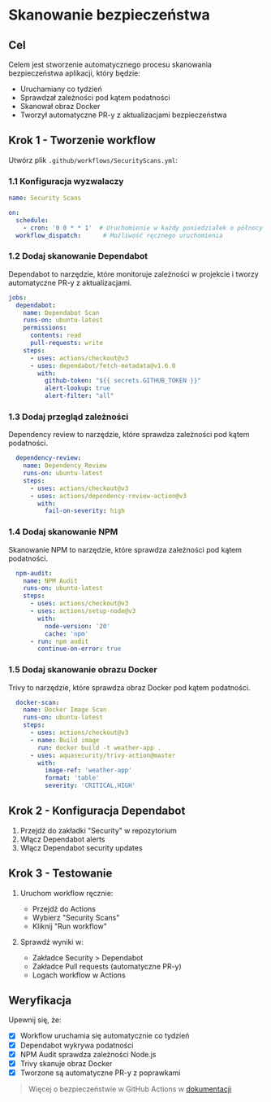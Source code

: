 # Skanowanie bezpieczeństwa

## Cel

Celem jest stworzenie automatycznego procesu skanowania bezpieczeństwa aplikacji, który będzie:
- Uruchamiany co tydzień
- Sprawdzał zależności pod kątem podatności
- Skanował obraz Docker
- Tworzył automatyczne PR-y z aktualizacjami bezpieczeństwa

## Krok 1 - Tworzenie workflow

Utwórz plik `.github/workflows/SecurityScans.yml`:

### 1.1 Konfiguracja wyzwalaczy

```yaml
name: Security Scans

on:
  schedule:
    - cron: '0 0 * * 1'  # Uruchomienie w każdy poniedziałek o północy
  workflow_dispatch:      # Możliwość ręcznego uruchomienia
```

### 1.2 Dodaj skanowanie Dependabot

Dependabot to narzędzie, które monitoruje zależności w projekcie i tworzy automatyczne PR-y z aktualizacjami.

```yaml
jobs:
  dependabot:
    name: Dependabot Scan
    runs-on: ubuntu-latest
    permissions:
      contents: read
      pull-requests: write
    steps:
      - uses: actions/checkout@v3
      - uses: dependabot/fetch-metadata@v1.6.0
        with:
          github-token: "${{ secrets.GITHUB_TOKEN }}"
          alert-lookup: true
          alert-filter: "all"
```

### 1.3 Dodaj przegląd zależności

Dependency review to narzędzie, które sprawdza zależności pod kątem podatności.

```yaml
  dependency-review:
    name: Dependency Review
    runs-on: ubuntu-latest
    steps:
      - uses: actions/checkout@v3
      - uses: actions/dependency-review-action@v3
        with:
          fail-on-severity: high
```

### 1.4 Dodaj skanowanie NPM

Skanowanie NPM to narzędzie, które sprawdza zależności pod kątem podatności.

```yaml
  npm-audit:
    name: NPM Audit
    runs-on: ubuntu-latest
    steps:
      - uses: actions/checkout@v3
      - uses: actions/setup-node@v3
        with:
          node-version: '20'
          cache: 'npm'
      - run: npm audit
        continue-on-error: true
```

### 1.5 Dodaj skanowanie obrazu Docker

Trivy to narzędzie, które sprawdza obraz Docker pod kątem podatności.

```yaml
  docker-scan:
    name: Docker Image Scan
    runs-on: ubuntu-latest
    steps:
      - uses: actions/checkout@v3
      - name: Build image
        run: docker build -t weather-app .
      - uses: aquasecurity/trivy-action@master
        with:
          image-ref: 'weather-app'
          format: 'table'
          severity: 'CRITICAL,HIGH'
```

## Krok 2 - Konfiguracja Dependabot

1. Przejdź do zakładki "Security" w repozytorium
2. Włącz Dependabot alerts
3. Włącz Dependabot security updates

## Krok 3 - Testowanie

1. Uruchom workflow ręcznie:
   - Przejdź do Actions
   - Wybierz "Security Scans"
   - Kliknij "Run workflow"

2. Sprawdź wyniki w:
   - Zakładce Security > Dependabot
   - Zakładce Pull requests (automatyczne PR-y)
   - Logach workflow w Actions

## Weryfikacja

Upewnij się, że:
- [x] Workflow uruchamia się automatycznie co tydzień
- [x] Dependabot wykrywa podatności
- [x] NPM Audit sprawdza zależności Node.js
- [x] Trivy skanuje obraz Docker
- [x] Tworzone są automatyczne PR-y z poprawkami

> Więcej o bezpieczeństwie w GitHub Actions w [dokumentacji](https://docs.github.com/en/code-security) 